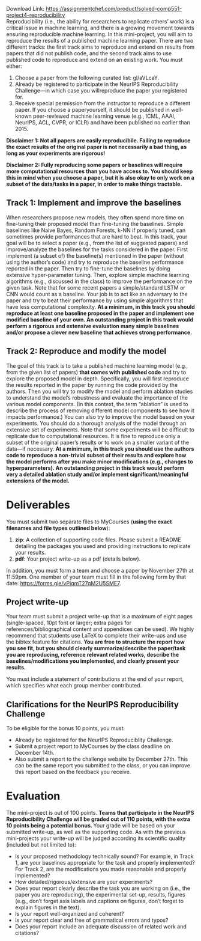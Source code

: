 Download Link: https://assignmentchef.com/product/solved-comp551-project4-reproducibility
<br>
Reproducibility (i.e., the ability for researchers to replicate others’ work) is a critical issue in machine learning, and there is a growing movement towards ensuring reproducible machine learning. In this mini-project, you will aim to reproduce the results of a published machine learning paper. There are two different tracks: the first track aims to reproduce and extend on results from papers that did not publish code, and the second track aims to use published code to reproduce and extend on an existing work. You must either:

<ol>

 <li>Choose a paper from the following curated list: gl/aVLcaY.</li>

 <li>Already be registered to participate in the NeurIPS Reproducibility Challenge—in which case you willreproduce the paper you registered for.</li>

 <li>Receive special permission from the instructor to reproduce a different paper. If you choose a paperyourself, it should be published in well-known peer-reviewed machine learning venue (e.g., ICML, AAAI, NeurIPS, ACL, CVPR, or ICLR) and have been published no earlier than 2015.</li>

</ol>

<strong>Disclaimer 1: Not all papers are easily reproducibile. Failing to reproduce the exact results of the original paper is not necessarily a bad thing, as long as your experiments are rigorous!</strong>

<strong>Disclaimer 2: Fully reproducing some papers or baselines will require more computational resources than you have access to. You should keep this in mind when you choose a paper, but it is also okay to only work on a subset of the data/tasks in a paper, in order to make things tractable.</strong>

<h2>Track 1: Implement and improve the baselines</h2>

When researchers propose new models, they often spend more time on fine-tuning their proposed model than fine-tuning the baselines. Simple baselines like Naive Bayes, Random Forests, k-NN if properly tuned, can sometimes provide performances that are hard to beat. In this track, your goal will be to select a paper (e.g., from the list of suggested papers) and improve/analyze the baselines for the tasks considered in the paper. First implement (a subset of) the baseline(s) mentioned in the paper (without using the author’s code) and try to reproduce the baseline performance reported in the paper. Then try to fine-tune the baselines by doing extensive hyper-parameter tuning. Then, explore simple machine learning algorithms (e.g., discussed in the class) to improve the performance on the given task. Note that for some recent papers a simple/standard LSTM or CNN would count as a baseline. Your job is to act like an adversary to the paper and try to beat their performance by using simple algorithms that have less computational complexity. <strong>At a minimum, in this track you should reproduce at least one baseline proposed in the paper and implement one modified baseline of your own. An outstanding project in this track would perform a rigorous and extensive evaluation many simple baselines and/or propose a clever new baseline that achieves strong performance.</strong>

<h2>Track 2: Reproduce and modify the model</h2>

The goal of this track is to take a published machine learning model (e.g., from the given list of papers) <strong>that comes with published code </strong>and try to explore the proposed model in depth. Specifically, you will first reproduce the results reported in the paper by running the code provided by the authors. Then you will try to modify the model and perform ablation studies to understand the model’s robustness and evaluate the importance of the various model components. (In this context, the term “ablation” is used to describe the process of removing different model components to see how it impacts performance.) You can also try to improve the model based on your experiments. You should do a thorough analysis of the model through an extensive set of experiments. Note that some experiments will be difficult to replicate due to computational resources. It is fine to reproduce only a subset of the original paper’s results or to work on a smaller variant of the data—if necessary. <strong>At a minimum, in this track you should use the authors code to reproduce a non-trivial subset of their results and explore how the model performs after you make minor modifications (e.g., changes to hyperparameters). An outstanding project in this track would perform very a detailed ablation study and/or implement significant/meaningful extensions of the model.</strong>

<h1>Deliverables</h1>

You must submit two separate files to MyCourses (<strong>using the exact filenames and file types outlined below</strong>):

<ol>

 <li><strong>zip</strong>: A collection of supporting code files. Please submit a README detailing the packages you used and providing instructions to replicate your results.</li>

 <li><strong>pdf</strong>: Your project write-up as a pdf (details below).</li>

</ol>

In addition, you must form a team and choose a paper by November 27th at 11:59pm. One member of your team must fill in the following form by that date: https://forms.gle/vPiqmT27qM2U5SME7.

<h2>Project write-up</h2>

Your team must submit a project write-up that is a maximum of eight pages (single-spaced, 10pt font or larger; extra pages for references/bibliographical content and appendices can be used). We highly recommend that students use LaTeX to complete their write-ups and use the bibtex feature for citations. <strong>You are free to structure the report how you see fit, but you should clearly summarize/describe the paper/task you are reproducing, reference relevant related works, describe the baselines/modifications you implemented, and clearly present your results.</strong>

You must include a statement of contributions at the end of your report, which specifies what each group member contributed.

<h2>Clarifications for the NeurIPS Reproducibility Challenge</h2>

To be eligible for the bonus 10 points, you must:

<ul>

 <li>Already be registered for the NeurIPS Reproduciblity Challenge.</li>

 <li>Submit a project report to MyCourses by the class deadline on December 14th.</li>

 <li>Also submit a report to the challenge website by December 27th. This can be the same report you submitted to the class, or you can improve this report based on the feedback you receive.</li>

</ul>

<h1>Evaluation</h1>

The mini-project is out of 100 points. <strong>Teams that participate in the NeurIPS Reproducibility Challenge will be graded out of 110 points, with the extra 10 points being a potential bonus. </strong>Your grade will be based on your submitted write-up, as well as the supporting code. As with the previous mini-projects your write-up will be judged according its scientific quality (included but not limited to):

<ul>

 <li>Is your proposed methodology technically sound? For example, in Track 1, are your baselines appropriate for the task and properly implemented? For Track 2, are the modifications you made reasonable and properly implemented?</li>

 <li>How detailed/rigorous/extensive are your experiments?</li>

 <li>Does your report clearly describe the task you are working on (i.e., the paper you are reproducing), the experimental set-up, results, figures (e.g., don’t forget axis labels and captions on figures, don’t forget to explain figures in the text).</li>

 <li>Is your report well-organized and coherent?</li>

 <li>Is your report clear and free of grammatical errors and typos?</li>

 <li>Does your report include an adequate discussion of related work and citations?</li>

</ul>